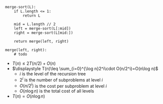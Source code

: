 ```
merge-sort(L):
	if L.length <= 1:
	    return L

	mid = L.length // 2
	left = merge-sort(L[:mid])
	right = merge-sort(L[mid:])

	return merge(left, right)

merge(left, right):
	# todo
```

- $T(n)\leq 2T(n/2)+O(n)$
- $\displaystyle T(n)\leq \sum_{i=0}^{\log n}2^i\cdot O(n/2^i)=O(n\log n)$
	- $i$ is the level of the recursion tree
	- $2^i$ is the number of subproblems at level $i$
	- $O(n/2^i)$ is the cost per subproblem at level $i$
	- $O(n\log n)$ is the total cost of all levels
- $T(n)=O(n\log n)$